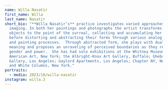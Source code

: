 ```yaml
---
name: Willa Nasatir
first_name: Willa
last_name: Nasatir
short_bio: "**Willa Nasatir’s** practice investigates varied approaches to
  imaging. In both her paintings and photographs the artist transforms everyday
  objects to the point of the surreal, collecting and accumulating her subjects
  before distorting and abstracting their forms through various analog, drawing,
  and painting processes.  Through abstracted form, she plays with dualities of
  meaning and proposes an unraveling of perceived boundaries as they relate to
  gender and power.  She has had solo exhibitions at the Whitney Museum of
  American Art, New York; the Albright-Knox Art Gallery, Buffalo; Ghebaly
  Gallery, Los Angeles; Gaylord Apartments, Los Angeles; Chapter NY, New York;
  and White Columns, New York."
portraits:
  - media: 2023/10/willa-nasatir
instagram: willa.3
---
```

